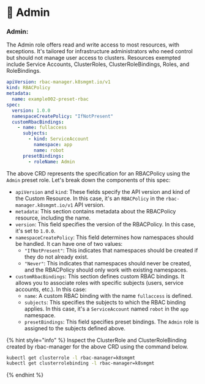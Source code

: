 # 🔧 Admin

### **Admin:**

The Admin role offers read and write access to most resources, with exceptions. It's tailored for infrastructure administrators who need control but should not manage user access to clusters. Resources exempted include Service Accounts, ClusterRoles, ClusterRoleBindings, Roles, and RoleBindings.

```yaml
apiVersion: rbac-manager.k8smgmt.io/v1
kind: RBACPolicy
metadata:
  name: example002-preset-rbac
spec:
  version: 1.0.0
  namespaceCreatePolicy: "IfNotPresent"
  customRbacBindings:
    - name: fullaccess
      subjects:
        - kind: ServiceAccount
          namespace: app
          name: robot
      presetBindings:
        - roleName: Admin
```

The above CRD represents the specification for an RBACPolicy using the `Admin` preset role. Let's break down the components of this spec:

* `apiVersion` and `kind`: These fields specify the API version and kind of the Custom Resource. In this case, it's an `RBACPolicy` in the `rbac-manager.k8smgmt.io/v1` API version.
* `metadata`: This section contains metadata about the RBACPolicy resource, including the name.
* `version`: This field specifies the version of the RBACPolicy. In this case, it's set to `1.0.0`.
* `namespaceCreatePolicy`: This field determines how namespaces should be handled. It can have one of two values:
  * `"IfNotPresent"`: This indicates that namespaces should be created if they do not already exist.
  * `"Never"`: This indicates that namespaces should never be created, and the RBACPolicy should only work with existing namespaces.
* `customRbacBindings`: This section defines custom RBAC bindings. It allows you to associate roles with specific subjects (users, service accounts, etc.). In this case:
  * `name`: A custom RBAC binding with the name `fullaccess` is defined.
  * `subjects`: This specifies the subjects to which the RBAC binding applies. In this case, it's a `ServiceAccount` named `robot` in the `app` namespace.
  * `presetBindings`: This field specifies preset bindings. The `Admin` role is assigned to the subjects defined above.

{% hint style="info" %}
Inspect the ClusterRole and ClusterRoleBinding created by rbac-manager for the above CRD using the command below.

```bash
kubectl get clusterrole -l rbac-manager=k8smgmt
kubectl get clusterrolebinding -l rbac-manager=k8smgmt
```
{% endhint %}

